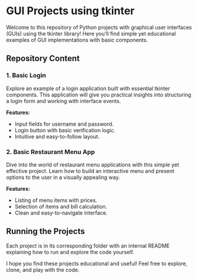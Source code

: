 # GUI Projects using tkinter

Welcome to this repository of Python projects with graphical user interfaces (GUIs) using the tkinter library! Here you'll find simple yet educational examples of GUI implementations with basic components.

## Repository Content

### 1. **Basic Login**
Explore an example of a login application built with essential tkinter components. This application will give you practical insights into structuring a login form and working with interface events.

**Features:**
- Input fields for username and password.
- Login button with basic verification logic.
- Intuitive and easy-to-follow layout.

### 2. **Basic Restaurant Menu App**
Dive into the world of restaurant menu applications with this simple yet effective project. Learn how to build an interactive menu and present options to the user in a visually appealing way.

**Features:**
- Listing of menu items with prices.
- Selection of items and bill calculation.
- Clean and easy-to-navigate interface.

## Running the Projects

Each project is in its corresponding folder with an internal README explaining how to run and explore the code yourself.

I hope you find these projects educational and useful! Feel free to explore, clone, and play with the code.
